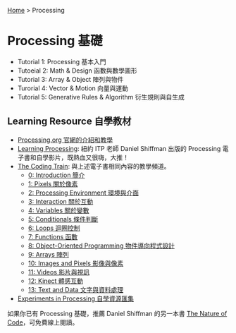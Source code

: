 [Home](../README.md) > Processing

# Processing 基礎

* Tutorial 1: Processing 基本入門
* Tutoeial 2: Math & Design 函數與數學圖形
* Tutorial 3: Array & Object 陣列與物件
* Turorial 4: Vector & Motion 向量與運動
* Tutorial 5: Generative Rules & Algorithm 衍生規則與自生成

## Learning Resource 自學教材

* [Processing.org 官網的介紹和教學](https://processing.org/tutorials/)
* [Learning Processing](http://learningprocessing.com): 紐約 ITP 老師 Daniel Shiffman 出版的 Processing 電子書和自學影片，既熱血又很嗨，大推！
* [The Coding Train](https://www.youtube.com/user/shiffman/playlists): 與上述電子書相同內容的教學頻道。
  * [0: Introduction 簡介](https://www.youtube.com/playlist?list=PLRqwX-V7Uu6ZYJC7L-r6rX6utt6wwJCyi)
  * [1: Pixels 關於像素](https://www.youtube.com/playlist?list=PLRqwX-V7Uu6bsRnSEJ9tRn4V_XCGXovs4)
  * [2: Processing Environment 環境與介面](https://www.youtube.com/playlist?list=PLRqwX-V7Uu6Yo4VdQ4ZTtqRQ1AE4t_Ep9)
  * [3: Interaction 關於互動](https://www.youtube.com/playlist?list=PLRqwX-V7Uu6by61pbhdvyEpIeymlmnXzD)
  * [4: Variables 關於變數](https://www.youtube.com/playlist?list=PLRqwX-V7Uu6aFNOgoIMSbSYOkKNTo89uf)
  * [5: Conditionals 條件判斷](https://www.youtube.com/playlist?list=PLRqwX-V7Uu6YqykuLs00261JCqnL_NNZ_)
  * [6: Loops 迴圈控制](https://www.youtube.com/playlist?list=PLRqwX-V7Uu6bm-3M4Wntd4yYZGKwiKfrQ)
  * [7: Functions 函數](https://www.youtube.com/playlist?list=PLRqwX-V7Uu6ajGB2OI3hl5DZsD1Fw1WzR)
  * [8: Object-Oriented Programming 物件導向程式設計](https://www.youtube.com/playlist?list=PLRqwX-V7Uu6bb7z2IJaTlzwzIg_5yvL4i)
  * [9: Arrays 陣列](https://www.youtube.com/playlist?list=PLRqwX-V7Uu6bO9RKxHObluh-aPgrrvb4a)
  * [10: Images and Pixels 影像與像素](https://www.youtube.com/playlist?list=PLRqwX-V7Uu6YB9x6f23CBftiyx0u_5sO9)
  * [11: Videos 影片與視訊](https://www.youtube.com/playlist?list=PLRqwX-V7Uu6bw0bVn4M63p8TMJf3OhGy8)
  * [12: Kinect 體感互動](https://www.youtube.com/playlist?list=PLRqwX-V7Uu6ZMlWHdcy8hAGDy6IaoxUKf)
  * [13: Text and Data 文字與資料處理](https://www.youtube.com/playlist?list=PLRqwX-V7Uu6Y4F21kqaFLk6oGW2I5o7FY)
* [Experiments in Processing 自學資源匯集](http://p5art.tumblr.com/tutorials)

如果你已有 Processing 基礎，推薦 Daniel Shiffman 的另一本書 [The Nature of Code](http://natureofcode.com)，可免費線上閱讀。
